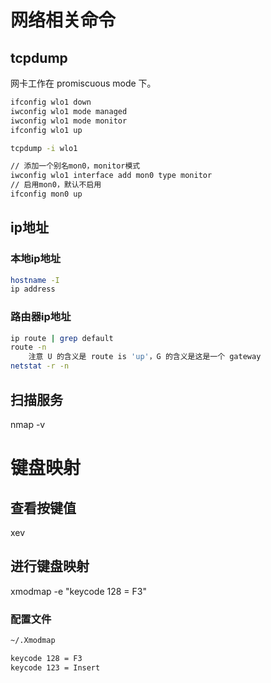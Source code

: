 # 网络相关命令

## tcpdump

网卡工作在 promiscuous mode 下。

```bash
ifconfig wlo1 down
iwconfig wlo1 mode managed
iwconfig wlo1 mode monitor
ifconfig wlo1 up

tcpdump -i wlo1

// 添加一个别名mon0，monitor模式
iwconfig wlo1 interface add mon0 type monitor
// 启用mon0，默认不启用
ifconfig mon0 up
```

## ip地址

### 本地ip地址

```bash
hostname -I
ip address
```

### 路由器ip地址

```bash
ip route | grep default
route -n
    注意 U 的含义是 route is 'up'，G 的含义是这是一个 gateway
netstat -r -n
```

## 扫描服务

nmap -v

# 键盘映射

## 查看按键值

xev

## 进行键盘映射

xmodmap -e "keycode 128 = F3"

### 配置文件

```bash
~/.Xmodmap

keycode 128 = F3
keycode 123 = Insert
```
